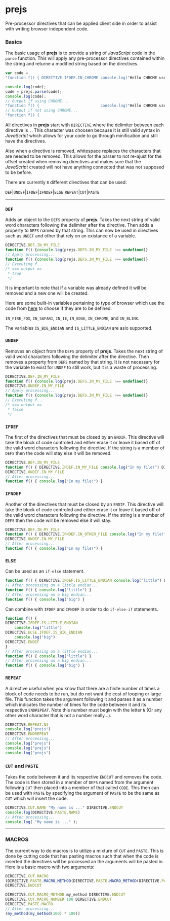 # prejs
Pre-processor directives that can be applied client side in order to assist with writing browser independent code.

### Basics

The basic usage of __prejs__ is to provide a string of _JavaScript_ code in the `parse` function.
This will apply any pre-processor directives contained within the string and returne a modified string based on the directives.

```js
var code =
"function f() { DIRECTIVE.IFDEF.IN_CHROME console.log("Hello CHROME user!") DIRECTIVE.ELSE console.log("Why no CHROME?") DIRECTIVE.ENDIF }"

console.log(code);
code = prejs.parse(code);
console.log(code);
// Output if using CHROME...
"function f() {                           console.log("Hello CHROME user!")                                                              }"
// Output if not using CHROME...
"function f() {                                                                            console.log("Why no CHROME?")                 }"
```

All directives in __prejs__ start with `DIRECTIVE` where the delimiter between each directive is `.`.
This character was choosen because it is still valid syntax in _JavaScript_ which allows for 
your code to go through minification and still have the directives.

Also when a directive is removed, whitespace replaces the characters that are needed to be removed.
This allows for the parser to not re-ajust for the offset created when removing directives and
makes sure that the _JavaScript_ created will not have anything connected that was not supposed to be before.

There are currently `8` different directives that can be used:

`DEF`|`UNDEF`|`IFDEF`|`IFNDEF`|`ELSE`|`REPEAT`|`CUT`|`PASTE`

---

### `DEF`

Adds an object to the `DEFS` property of __prejs__. Takes the next string of valid word characters following the delimiter after
the directive. Then adds a property to `DEFS` named by that string. This can now be used in directives such as `UNDEF`
and other that rely on an existance of a variable.

```js
DIRECTIVE.DEF.IN_MY_FILE
function f() {console.log(prejs.DEFS.IN_MY_FILE !== undefined)}
// Apply processing...
function f() {console.log(prejs.DEFS.IN_MY_FILE !== undefined)}
// Executing f...
/* === output ==
 * true
 */
```

It is important to note that if a variable was already defined it will be removed and a new one will be created.

Here are some built-in variables pertaining to type of browser which use the code from
[here](http://stackoverflow.com/questions/9847580/how-to-detect-safari-chrome-ie-firefox-and-opera-browser)
to choose if they are to be defined:

`IN_FIRE_FOX`, `IN_SAFARI`, `IN_IE`, `IN_EDGE`, `IN_CHROME`, and `IN_BLINK`.

The variables `IS_BIG_ENDIAN` and `IS_LITTLE_ENDIAN` are aslo supported.

### `UNDEF`

Removes an object from the `DEFS` property of __prejs__. Takes the next string of valid word characters following the delimiter after
the directive. Then removes a property from `DEFS` named by that string. It is not necessary for the variable to
exist for `UNDEF` to still work, but it is a waste of processing.

```js
DIRECTIVE.DEF.IN_MY_FILE
function f() {console.log(prejs.DEFS.IN_MY_FILE !== undefined)}
DIRECTIVE.UNDEF.IN_MY_FILE
// Apply processing...
function f() {console.log(prejs.DEFS.IN_MY_FILE !== undefined)}
// Executing f...
/* === output ==
 * false
 */
```

### `IFDEF`

The first of the directives that must be closed by an `ENDIF`. This directive will take the block of code controled
and either erase it or leave it based off of the valid word characters following the directive. If the string is
a member of `DEFS` then the code will stay else it will be removed.

```js
DIRECTIVE.DEF.IN_MY_FILE
function f() { DIRECTIVE.IFDEF.IN_MY_FILE console.log("In my file!") DIRECTIVE.ENDIF }
DIRECTIVE.UNDEF.IN_MY_FILE
// After processing...
function f() { console.log("In my file!") }
```

### `IFNDEF`

Another of the directives that must be closed by an `ENDIF`. This directive will take the block of code controled
and either erase it or leave it based off of the valid word characters following the directive. If the string is
a member of `DEFS` then the code will be removed else it will stay.

```js
DIRECTIVE.DEF.IN_MY_FILE
function f() { DIRECTIVE.IFNDEF.IN_OTHER_FILE console.log("In my file!") DIRECTIVE.ENDIF }
DIRECTIVE.UNDEF.IN_MY_FILE
// After processing...
function f() { console.log("In my file!") }
```

### `ELSE`

Can be used as an `if-else` statement.

```js
function f() { DIRECTIVE.IFDEF.IS_LITTLE_ENDIAN console.log("little") DIRECTIVE.ELSE console.log("big") DIRECTIVE.ENDIF }
// After processing on a little endian...
function f() { console.log("little") }
// After processing on a big endian...
function f() { console.log("big") }
```

Can combine with `IFDEF` and `IFNDEF` in order to do `if-else-if` statements.

```js
function f() {
DIRECTIVE.IFDEF.IS_LITTLE_ENDIAN
    console.log("little")
DIRECTIVE.ELSE.IFDEF.IS_BIG_ENDIAN
    console.log("big")
DIRECTIVE.ENDIF
}
// After processing on a little endian...
function f() { console.log("little") }
// After processing on a big endian...
function f() { console.log("big") }
```

### `REPEAT`

A directive useful when you know that there are a finite number of times a block of code needs to be run, but do
not want the cost of looping or large file. This function takes the argument following it and parses it as a
number which indicates the number of times for the code between it and its respective `ENDREPEAT`. Note this number
must begin with the letter `N` (Or any other word character that is not a number really...).

```js
DIRECTIVE.REPEAT.N3
console.log("prejs")
DIRECTIVE.ENDREPEAT
// After processing...
console.log("prejs")
console.log("prejs")
console.log("prejs")
```

### `CUT` and `PASTE`

Takes the code between it and its respective `ENDCUT` and removes the code. The code is then stored in a member of `DEFS` 
named from the argument following `CUT` then placed into a member of that called `CODE`. This then can be used with `PASTE`
by specifying the argument of `PASTE` to be the same as `CUT` which will insert the code.

```js
DIRECTIVE.CUT.NAME "My name is ..." DIRECTIVE.ENDCUT
console.log(DIRECTIVE.PASTE.NAME)
// After processing...
console.log( "My name is ..." );
```

---

### MACROS

The current way to do macros is to utilize a mixture of `CUT` and `PASTE`. This is done by cutting code that has
pasting macros such that when the code is inserted the directives will be processed an the arguments will be pasted in.
Here is a basic macro with two arguments:

```js
DIRECTIVE.CUT.MACRO
(DIRECTIVE.PASTE.MACRO_METHOD(DIRECTIVE.PASTE.MACRO_METHOD(DIRECTIVE.PASTE.MACRO_NUMBER) * DIRECTIVE.PASTE.MACRO_NUMBER))
DIRECTIVE.ENDCUT

DIRECTIVE.CUT.MACRO_METHOD my_method DIRECTIVE.ENDCUT
DIRECTIVE.CUT.MACRO_NUMBER 100 DIRECTIVE.ENDCUT
DIRECTIVE.PASTE.MACRO
// After processing...
(my_method(my_method(100) * 100))
```
